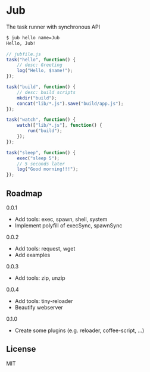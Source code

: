 Jub
====

The task runner with synchronous API

```sh
$ jub hello name=Jub
Hello, Jub!
```

```javascript
// jubfile.js
task("hello", function() {
    // desc: Greeting
    log("Hello, $name!");
});

task("build", function() {
    // desc: build scripts
    mkdir("build");
    concat("lib/*.js").save("build/app.js");
});

task("watch", function() {
    watch(["lib/*.js"], function() {
        run("build");
    });
});

task("sleep", function() {
    exec("sleep 5");
    // 5 seconds later
    log("Good morning!!!");
});
```


## Roadmap

0.0.1
  * Add tools: exec, spawn, shell, system
  * Implement polyfill of execSync, spawnSync

0.0.2
  * Add tools: request, wget
  * Add examples

0.0.3
  * Add tools: zip, unzip

0.0.4
  * Add tools: tiny-reloader
  * Beautify webserver

0.1.0
  * Create some plugins (e.g. reloader, coffee-script, ...)


## License

MIT
